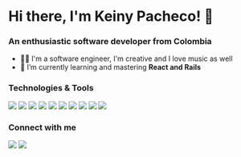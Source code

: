 # Hi there, I'm Keiny Pacheco! 👋
### An enthusiastic software developer from Colombia 

- 💃🏻 I'm a software engineer, I'm creative and I love music as well
- 🌱 I’m currently learning and mastering **React and Rails**
### Technologies & Tools

![](https://img.shields.io/badge/Ruby-CC342D?style=for-the-badge&logo=ruby&logoColor=white)
![](https://img.shields.io/badge/Amazon_AWS-232F3E?style=for-the-badge&logo=amazon-aws&logoColor=white)
![](https://img.shields.io/badge/HTML-239120?style=for-the-badge&logo=html5&logoColor=white)
![](https://img.shields.io/badge/CSS3-1572B6?style=for-the-badge&logo=css3&logoColor=white)
![](https://img.shields.io/badge/JavaScript-F7DF1E?style=for-the-badge&logo=javascript&logoColor=black)
![](https://img.shields.io/badge/React-20232A?style=for-the-badge&logo=react&logoColor=61DAFB)
![](https://img.shields.io/badge/PHP-777BB4?style=for-the-badge&logo=php&logoColor=white)
![](https://img.shields.io/badge/MySQL-00000F?style=for-the-badge&logo=mysql&logoColor=white)
![](https://img.shields.io/badge/PostgreSQL-316192?style=for-the-badge&logo=postgresql&logoColor=white)
![](https://img.shields.io/badge/Amazon%20DynamoDB-4053D6?style=for-the-badge&logo=Amazon%20DynamoDB&logoColor=white)

### Connect with me  
[![](https://img.shields.io/badge/GitHub-100000?style=for-the-badge&logo=github&logoColor=white)](https://github.com/keinydev)
[![](https://img.shields.io/badge/LinkedIn-0077B5?style=for-the-badge&logo=linkedin&logoColor=white)](https://linkedin.com/in/keinypachecocarcamo) 
